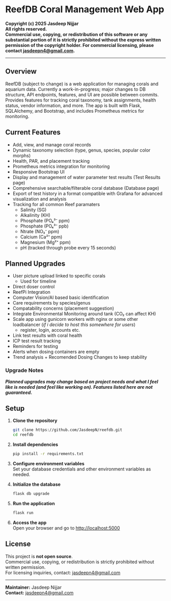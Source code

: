 # ReefDB Coral Management Web App

**Copyright (c) 2025 Jasdeep Nijjar  
All rights reserved.  
Commercial use, copying, or redistribution of this software or any substantial portion of it is strictly prohibited without the express written permission of the copyright holder. For commercial licensing, please contact jasdeepn4@gmail.com.**

---

## Overview

ReefDB (subject to change) is a web application for managing corals and aquarium data. Currently a work-in-progress; major changes to DB structure, API endpoints, features, and UI are possible between commits. Provides features for tracking coral taxonomy, tank assignments, health status, vendor information, and more. The app is built with Flask, SQLAlchemy, and Bootstrap, and includes Prometheus metrics for monitoring.

## Current Features

- Add, view, and manage coral records
- Dynamic taxonomy selection (type, genus, species, popular color morphs)
- Health, PAR, and placement tracking
- Prometheus metrics integration for monitoring
- Responsive Bootstrap UI
- Display and management of water parameter test results (Test Results page)
- Comprehensive searchable/filterable coral database (Database page)
- Export of test history in a format compatible with Grafana for advanced visualization and analysis
- Tracking for all common Reef paramaters 
    - Salinity (SG)
    - Alkalinity (KH)
    - Phosphate (PO₄³⁻ ppm)
    - Phosphate (PO₄³⁻ ppb)
    - Ntrate (NO₃⁻ ppm)
    - Calcium (Ca²⁺ ppm)
    - Magnesium (Mg²⁺ ppm)
    - pH (tracked through probe every 15 seconds)

## Planned Upgrades

- User picture upload linked to specific corals
    - Used for timeline
- Direct doser control
- ReefPi Integration 
- Computer Vision/AI based basic identification
- Care requirements by species/genus 
- Compatability concerns (placement suggestion)
- Integrate Environmental Monitoring around tank (CO&#x2082; can affect KH)
- Scale app using gunicorn workers with nginx or some other loadbalancer (*if i decide to host this somewhere for users*)
    - register, login, accounts etc.
- Link test results with coral health
- ICP test result tracking
- Reminders for testing
- Alerts when dosing containers are empty
- Trend analysis + Recomended Dosing Changes to keep stability 

### Upgrade Notes
***Planned upgrades may change based on project needs and what I feel like is needed (and feel like working on). 
Features listed here are not guaranteed.***

## Setup

1. **Clone the repository**
    ```bash
    git clone https://github.com/JasdeepN/reefdb.git
    cd reefdb
    ```

2. **Install dependencies**
    ```bash
    pip install -r requirements.txt
    ```

3. **Configure environment variables**  
   Set your database credentials and other environment variables as needed.

4. **Initialize the database**
    ```bash
    flask db upgrade
    ```

5. **Run the application**
    ```bash
    flask run
    ```

6. **Access the app**  
   Open your browser and go to [http://localhost:5000](http://localhost:5000)


## License

This project is **not open source**.  
Commercial use, copying, or redistribution is strictly prohibited without written permission.  
For licensing inquiries, contact: jasdeepn4@gmail.com

---

**Maintainer:** Jasdeep Nijjar  
**Contact:** jasdeepn4@gmail.com